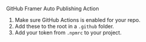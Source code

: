 GitHub Framer Auto Publishing Action

1. Make sure GitHub Actions is enabled for your repo.
2. Add these to the root in a `.github` folder.
3. Add your token from `.npmrc` to your project.
